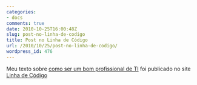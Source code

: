 ```yaml
---
categories:
- docs
comments: true
date: 2010-10-25T16:00:48Z
slug: post-no-linha-de-codigo
title: Post no Linha de Código
url: /2010/10/25/post-no-linha-de-codigo/
wordpress_id: 476
---
```


Meu texto sobre [como ser um bom profissional de TI](/blog/2010/10/14/como-ser-um-bom-profissional-de-ti) foi publicado no site [Linha de Código](http://www.linhadecodigo.com.br/artigo/3099/artigo.aspx)
